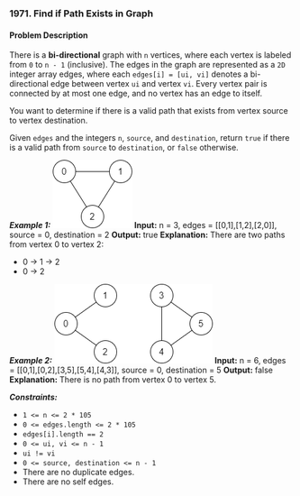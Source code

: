 ### 1971. Find if Path Exists in Graph

#### Problem Description

There is a **bi-directional** graph with `n` vertices, where each vertex is labeled from `0` to `n - 1` (inclusive). The edges in the graph are represented as a `2D` integer array edges, where each `edges[i] = [ui, vi]` denotes a bi-directional edge between vertex `ui` and vertex `vi`. Every vertex pair is connected by at most one edge, and no vertex has an edge to itself.

You want to determine if there is a valid path that exists from vertex source to vertex destination.

Given `edges` and the integers `n`, `source`, and `destination`, return `true` if there is a valid path from `source` to `destination`, or `false` otherwise.

***Example 1:*** 
![alt text](image.png)
**Input:**  n = 3, edges = [[0,1],[1,2],[2,0]], source = 0, destination = 2
**Output:**  true
**Explanation:** There are two paths from vertex 0 to vertex 2:
- 0 → 1 → 2
- 0 → 2

***Example 2:*** 
![alt text](image-1.png)
**Input:**  n = 6, edges = [[0,1],[0,2],[3,5],[5,4],[4,3]], source = 0, destination = 5
**Output:**  false
**Explanation:** There is no path from vertex 0 to vertex 5.
 
***Constraints:*** 
- `1 <= n <= 2 * 105`
- `0 <= edges.length <= 2 * 105`
- `edges[i].length == 2`
- `0 <= ui, vi <= n - 1`
- `ui != vi`
- `0 <= source, destination <= n - 1`
- There are no duplicate edges.
- There are no self edges.
